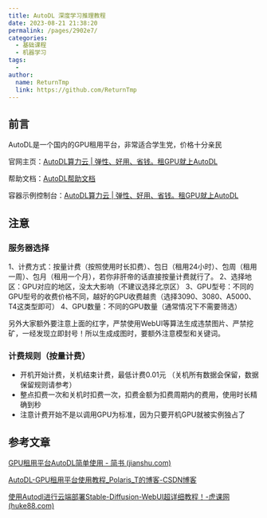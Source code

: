 ```yaml
---
title: AutoDL 深度学习推理教程
date: 2023-08-21 21:38:20
permalink: /pages/2902e7/
categories:
  - 基础课程
  - 机器学习
tags:
  - 
author: 
  name: ReturnTmp
  link: https://github.com/ReturnTmp
---
```




## 前言

AutoDL是一个国内的GPU租用平台，非常适合学生党，价格十分亲民

官网主页：[AutoDL算力云 | 弹性、好用、省钱。租GPU就上AutoDL](https://www.autodl.com/home)

帮助文档：[AutoDL帮助文档](https://www.autodl.com/docs/)

容器示例控制台：[AutoDL算力云 | 弹性、好用、省钱。租GPU就上AutoDL](https://www.autodl.com/console/instance/list)



## 注意

### 服务器选择

1、计费方式：按量计费（按照使用时长扣费）、包日（租用24小时）、包周（租用一周）、包月（租用一个月），若你非肝帝的话直接按量计费就行了。
2、选择地区：GPU对应的地区，没太大影响（不建议选择北京区）
3、GPU型号：不同的GPU型号的收费价格不同，越好的GPU收费越贵（选择3090、3080、A5000、T4这类型即可）
4、GPU数量：不同的GPU数量（通常情况下不需要筛选）

另外大家额外要注意上面的红字，严禁使用WebUI等算法生成违禁图片、严禁挖矿，一经发现立即封号！所以生成成图时，要额外注意模型和关键词。



### 计费规则（按量计费）

- 开机开始计费，关机结束计费，最低计费0.01元 （关机所有数据会保留，数据保留规则请参考）
- 整点扣费一次和关机时扣费一次，扣费金额为扣费周期内的费用，使用时长精确到秒
- 注意计费开始不是以调用GPU为标准，因为只要开机GPU就被实例独占了



## 参考文章

[GPU租用平台AutoDL简单使用 - 简书 (jianshu.com)](https://www.jianshu.com/p/922ff1ed09d2)

[AutoDL-GPU租用平台使用教程_Polaris_T的博客-CSDN博客](https://blog.csdn.net/qq_45717425/article/details/122639288)

[使用Autodl进行云端部署Stable-Diffusion-WebUI超详细教程！-虎课网 (huke88.com)](https://huke88.com/article/8078.html)